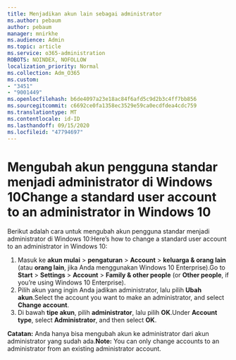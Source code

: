```yaml
---
title: Menjadikan akun lain sebagai administrator
ms.author: pebaum
author: pebaum
manager: mnirkhe
ms.audience: Admin
ms.topic: article
ms.service: o365-administration
ROBOTS: NOINDEX, NOFOLLOW
localization_priority: Normal
ms.collection: Adm_O365
ms.custom:
- "3451"
- "9001449"
ms.openlocfilehash: b6de4097a23e18ac84f6afd5c9d2b3c4ff7bb856
ms.sourcegitcommit: c6692ce0fa1358ec3529e59ca0ecdfdea4cdc759
ms.translationtype: MT
ms.contentlocale: id-ID
ms.lasthandoff: 09/15/2020
ms.locfileid: "47794697"
---
```

# <a name="change-a-standard-user-account-to-an-administrator-in-windows-10"></a><span data-ttu-id="d660b-102">Mengubah akun pengguna standar menjadi administrator di Windows 10</span><span class="sxs-lookup"><span data-stu-id="d660b-102">Change a standard user account to an administrator in Windows 10</span></span>

<span data-ttu-id="d660b-103">Berikut adalah cara untuk mengubah akun pengguna standar menjadi administrator di Windows 10:</span><span class="sxs-lookup"><span data-stu-id="d660b-103">Here’s how to change a standard user account to an administrator in Windows 10:</span></span>

1. <span data-ttu-id="d660b-104">Masuk ke **akun mulai**  >  **pengaturan**  >  **Account**  >  **keluarga & orang lain** (atau **orang lain**, jika Anda menggunakan Windows 10 Enterprise).</span><span class="sxs-lookup"><span data-stu-id="d660b-104">Go to **Start** > **Settings** > **Account** > **Family & other people** (or **Other people**, if you’re using Windows 10 Enterprise).</span></span>
2. <span data-ttu-id="d660b-105">Pilih akun yang ingin Anda jadikan administrator, lalu pilih **Ubah akun**.</span><span class="sxs-lookup"><span data-stu-id="d660b-105">Select the account you want to make an administrator, and select **Change account**.</span></span>
3. <span data-ttu-id="d660b-106">Di bawah **tipe akun**, pilih **administrator**, lalu pilih **OK**.</span><span class="sxs-lookup"><span data-stu-id="d660b-106">Under **Account type**, select **Administrator**, and then select **OK**.</span></span>

<span data-ttu-id="d660b-107">**Catatan:** Anda hanya bisa mengubah akun ke administrator dari akun administrator yang sudah ada.</span><span class="sxs-lookup"><span data-stu-id="d660b-107">**Note:** You can only change accounts to an administrator from an existing administrator account.</span></span>